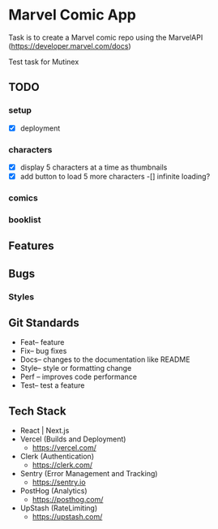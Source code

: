 # Marvel Comic App

Task is to create a Marvel comic repo using the MarvelAPI (https://developer.marvel.com/docs)

Test task for Mutinex


## TODO
### setup
- [x] deployment
### characters
-[x] display 5 characters at a time as thumbnails
-[x] add button to load 5 more characters
-[] infinite loading?
### comics
### booklist



## Features

## Bugs
### Styles



## Git Standards 
- Feat– feature
- Fix– bug fixes
- Docs– changes to the documentation like README
- Style– style or formatting change 
- Perf – improves code performance
- Test– test a feature

## Tech Stack
- React | Next.js 
- Vercel (Builds and Deployment)
    - https://vercel.com/
- Clerk (Authentication)
    - https://clerk.com/
- Sentry (Error Management and Tracking)
    - https://sentry.io
- PostHog (Analytics)
    - https://posthog.com/
- UpStash (RateLimiting)
    - https://upstash.com/